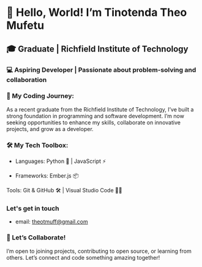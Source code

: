 # **👋 Hello, World! I’m Tinotenda Theo Mufetu**
  
## 🎓 Graduate | Richfield Institute of Technology

### 💻 Aspiring Developer | Passionate about problem-solving and collaboration

### 🚀 My Coding Journey:

As a recent graduate from the Richfield Institute of Technology, I’ve built a strong foundation in programming and software development. I’m now seeking opportunities to enhance my skills, collaborate on innovative projects, and grow as a developer.

### 🛠️ My Tech Toolbox:

- Languages: Python 🐍 | JavaScript ⚡

- Frameworks: Ember.js 📦 

Tools: Git & GitHub 🛠️ | Visual Studio Code 👨‍💻

### Let's get in touch
- email: theotmuff@gmail.com


### 🤝 Let’s Collaborate!

I’m open to joining projects, contributing to open source, or learning from others. Let’s connect and code something amazing together!
